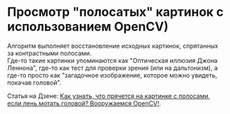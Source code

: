# Просмотр "полосатых" картинок с использованием OpenCV)  
Алгоритм выполняет восстановление исходных картинок, спрятанных за контрастными полосами.  
Где-то такие картинки упоминаются как "Оптическая иллюзия Джона Леннона", где-то как тест для проверки зрения (или на дальтонизм), а где-то просто как "загадочное изображение, которое можно увидеть, покачав головой".  

Статья на Дзене: [Как узнать, что прячется на картинке с полосами, если лень мотать головой? Вооружаемся OpenCV!](https://dzen.ru/media/zametki_electronika/kak-uznat-chto-priachetsia-na-kartinke-s-polosami-esli-len-motat-golovoi-voorujaemsia-opencv-6512cb0a6ac4a614f775a79e).